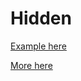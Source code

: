 # Hidden

[Example here](how-to-set-default-values.md)

[More here](../lib/rails_admin/config/fields/types/hidden.rb)
